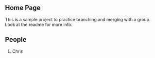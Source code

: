 ## Home Page

This is a sample project to practice branching and merging with a group. Look at the readme for more info.

## People

1. Chris
